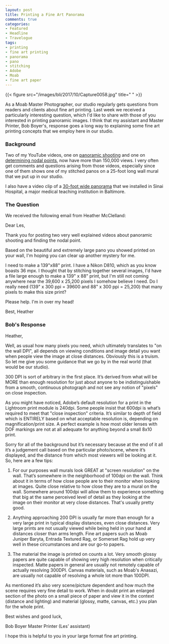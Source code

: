 ```yaml
---
layout: post
title: Printing a Fine Art Panorama
comments: true
categories:
- Featured
- Headline
- Travelogue
tags:
- printing
- fine art printing
- panorama
- pano
- stitching
- Adobe
- Moab
- fine art paper
---
```


{{< figure src="/images/bli/2017/10/Capture0058.jpg" title="  " >}}

As a Moab Master Photographer, our studio regularly gets questions from readers and clients about fine art printing. Last week we received a particularly interesting question, which I'd like to share with those of you interested in printing panoramic images. I think that my assistant and Master Printer, Bob Boyer's, response goes a long way to explaining some fine art printing concepts that we employ here in our studio. 

<!--more-->

### Background

Two of my YouTube videos, one on [panoramic shooting](https://youtu.be/edgmob9gtQ4) and one on [determining nodal points](https://youtu.be/IFQHoCjFTn8), now have more than 150,000 views. I very often get comments and questions arising from those videos, especially since one of them shows one of my stitched panos on a 25-foot long wall mural that we put up in our studio. 

I also have a video clip of a [30-foot wide panorama](https://youtu.be/YE4Yd_1XDWM) that we installed in Sinai Hospital, a major medical teaching institution in Baltimore. 

### The Question

We received the following email from Heather McClelland:

Dear Les,

Thank you for posting two very well explained videos about panoramic shooting and finding the nodal point.  

Based on the beautiful and extremely large pano you showed printed on your wall, I'm hoping you can clear up another mystery for me. 

I need to make a 139"x88" print. I have a Nikon D810, which as you know boasts 36 mpx.  I thought that by stitching together several images, I'd have a file large enough to make a 139" x 88" print, but I'm still not coming anywhere near the 39,600 x 25,200 pixels I somehow believe I need. Do I really need (139" x 300 ppi = 39600  and 88" x 300 ppi = 25,200) that many pixels to make this size print?  

Please help.  I'm in over my head!

Best,
Heather


### Bob's Response

Heather,

Well, as usual how many pixels you need, which ultimately translates to "on the wall DPI", all depends on viewing conditions and image detail you want when people view the image at close distances. Obviously this is a truism. So let me give you some guidance that we go by in the real world (that would be our studio).

300 DPI is sort of arbitrary in the first place. It’s derived from what will be MORE than enough resolution for just about anyone to be indistinguishable from a smooth, continuous photograph and not see any notion of "pixels" on close inspection. 

As you might have noticed, Adobe’s default resolution for a print in the Lightroom print module is 240dpi. Some people insist that 600dpi is what’s required to meet that "close inspection" criteria. It’s similar to depth of field which is ENTIRELY based on what acceptable resolution is, depending on magnification/print size. A perfect example is how most older lenses with DOF markings are not at all adequate for anything beyond a small 8x10 print. 

Sorry for all of the background but it’s necessary because at the end of it all it’s a judgement call based on the particular photo/scene, where it’s displayed, and the distance from which most viewers will be looking at it. So, here are a few tips:

1. For our purposes wall murals look GREAT at "screen resolution" on the wall. That’s somewhere in the neighborhood of 100dpi on the wall. Think about it in terms of how close people are to their monitor when looking at images. Quite close relative to how close they are to a mural on the wall. Somewhere around 100dpi will allow them to experience something that big at the same perceived level of detail as they looking at the image on their monitor at very close distances. That's usually pretty good.

2. Anything approaching 200 DPI is usually far more than enough for a very large print in typical display distances, even close distances. Very large prints are not usually viewed while being held in your hand at distances closer than arms length. Fine art papers such as Moab Juniper Baryta, Entrada Textured Rag, or Somerset Rag hold up very well in these circumstances and are our go-to papers. 

3. The material the image is printed on counts a lot. Very smooth glossy papers are quite capable of showing very high resolution when critically inspected. Matte papers in general are usually not remotely capable of actually resolving 300DPI. Canvas materials, such as Moab's Anasazi, are usually not capable of resolving a whole lot more than 100DPI.

As mentioned it’s also very scene/picture dependent and how much the scene requires very fine detail to work. When in doubt print an enlarged section of the photo on a small piece of paper and view it in the context (distance and lighting) and material (glossy, matte, canvas, etc.) you plan for the whole print.

Best wishes and good luck,

Bob Boyer
Master Printer
(Les’ assistant)



I hope this is helpful to you in your large format fine art printing. 
